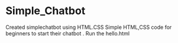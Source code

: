 # Simple_Chatbot
Created simplechatbot using HTML.CSS
Simple HTML,CSS code for beginners to start their chatbot .
Run the hello.html

